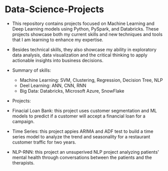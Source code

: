 # Data-Science-Projects

- This repository contains projects focused on Machine Learning and Deep Learning models using Python, PySpark, and Databricks. These projects showcase both my current skills and new techniques and tools that I am learning to enhance my expertise.
- Besides technical skills, they also showcase my ability in exploratory data analysis, data visualization and the critical thinking to apply actionable insights into business decisions.

- Summary of skills:
  - Machine Learning: SVM, Clustering, Regression, Decision Tree, NLP
  - Deel Learning: ANN, CNN, RNN
  - Big Data: Databricks, Microsoft Azure, SnowFlake

 - Projects:
  - Finacial Loan Bank: this project uses customer segmentation and ML models to predict if a customer will accept a financial loan for a campaign.
  - Time Series: this project appies ARIMA and ADF test to build a time series model to analyze the trend and seasonality for a restaurant customer traffic for two years. 
  - NLP-RNN: this project an unsuperived NLP project analyzing patients' mental health through conversations between the patients and the therapists.
